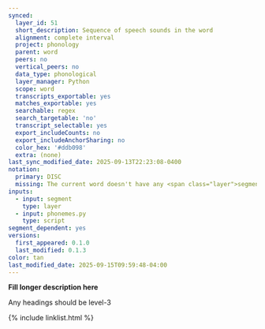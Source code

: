 ```yaml
---
synced:
  layer_id: 51
  short_description: Sequence of speech sounds in the word
  alignment: complete interval
  project: phonology
  parent: word
  peers: no
  vertical_peers: no
  data_type: phonological
  layer_manager: Python
  scope: word
  transcripts_exportable: yes
  matches_exportable: yes
  searchable: regex
  search_targetable: 'no'
  transcript_selectable: yes
  export_includeCounts: no
  export_includeAnchorSharing: no
  color_hex: '#ddb098'
  extra: (none)
last_sync_modified_date: 2025-09-13T22:23:08-0400
notation:
  primary: DISC
  missing: The current word doesn't have any <span class="layer">segment</span> annotations
inputs:
  - input: segment
    type: layer
  - input: phonemes.py
    type: script
segment_dependent: yes
versions:
  first_appeared: 0.1.0
  last_modified: 0.1.3
color: tan
last_modified_date: 2025-09-15T09:59:48-04:00
---
```


**Fill longer description here**

Any headings should be level-3


{% include linklist.html %}
